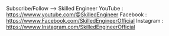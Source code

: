 Subscribe/Follow --> Skilled Engineer 
YouTube : https://wwww.youtube.com/@SkilledEngineer
Facebook : https://wwww.Facebook.com/SkilledEngineerOfficial
Instagram : https://wwww.Instagram.com/SkilledEngineerOfficial
